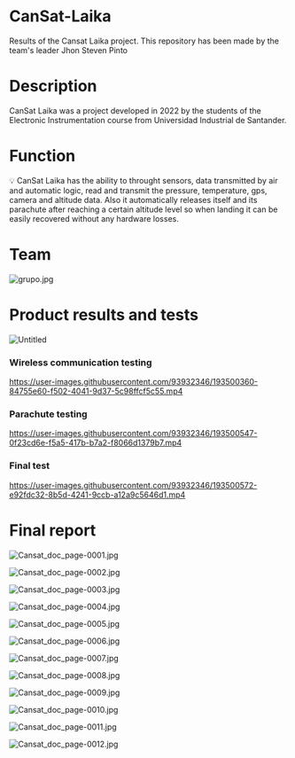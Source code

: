 # CanSat-Laika
Results of the Cansat Laika project. This repository has been made by the team's leader Jhon Steven Pinto

# Description
CanSat Laika was a project developed in 2022 by the students of the Electronic Instrumentation course from Universidad Industrial de Santander. 

# Function

<aside>
💡 CanSat Laika has the ability to throught sensors, data transmitted by air and automatic logic, read and transmit the pressure, temperature, gps, camera and altitude data. Also it automatically releases itself and its parachute after reaching a certain altitude level so when landing it can be easily recovered without any hardware losses.

</aside>

# Team

![grupo.jpg](CanSat%20Laika%206cb80310e28341019a367c275f05b8e9/grupo.jpg)

# Product results and tests

![Untitled](CanSat%20Laika%206cb80310e28341019a367c275f05b8e9/Untitled.png)

### Wireless communication testing

https://user-images.githubusercontent.com/93932346/193500360-84755e60-f502-4041-9d37-5c98ffcf5c55.mp4



### Parachute testing



https://user-images.githubusercontent.com/93932346/193500547-0f23cd6e-f5a5-417b-b7a2-f8066d1379b7.mp4



### Final test


https://user-images.githubusercontent.com/93932346/193500572-e92fdc32-8b5d-4241-9ccb-a12a9c5646d1.mp4



# Final report

![Cansat_doc_page-0001.jpg](CanSat%20Laika%206cb80310e28341019a367c275f05b8e9/Cansat_doc_page-0001.jpg)

![Cansat_doc_page-0002.jpg](CanSat%20Laika%206cb80310e28341019a367c275f05b8e9/Cansat_doc_page-0002.jpg)

![Cansat_doc_page-0003.jpg](CanSat%20Laika%206cb80310e28341019a367c275f05b8e9/Cansat_doc_page-0003.jpg)

![Cansat_doc_page-0004.jpg](CanSat%20Laika%206cb80310e28341019a367c275f05b8e9/Cansat_doc_page-0004.jpg)

![Cansat_doc_page-0005.jpg](CanSat%20Laika%206cb80310e28341019a367c275f05b8e9/Cansat_doc_page-0005.jpg)

![Cansat_doc_page-0006.jpg](CanSat%20Laika%206cb80310e28341019a367c275f05b8e9/Cansat_doc_page-0006.jpg)

![Cansat_doc_page-0007.jpg](CanSat%20Laika%206cb80310e28341019a367c275f05b8e9/Cansat_doc_page-0007.jpg)

![Cansat_doc_page-0008.jpg](CanSat%20Laika%206cb80310e28341019a367c275f05b8e9/Cansat_doc_page-0008.jpg)

![Cansat_doc_page-0009.jpg](CanSat%20Laika%206cb80310e28341019a367c275f05b8e9/Cansat_doc_page-0009.jpg)

![Cansat_doc_page-0010.jpg](CanSat%20Laika%206cb80310e28341019a367c275f05b8e9/Cansat_doc_page-0010.jpg)

![Cansat_doc_page-0011.jpg](CanSat%20Laika%206cb80310e28341019a367c275f05b8e9/Cansat_doc_page-0011.jpg)

![Cansat_doc_page-0012.jpg](CanSat%20Laika%206cb80310e28341019a367c275f05b8e9/Cansat_doc_page-0012.jpg)
